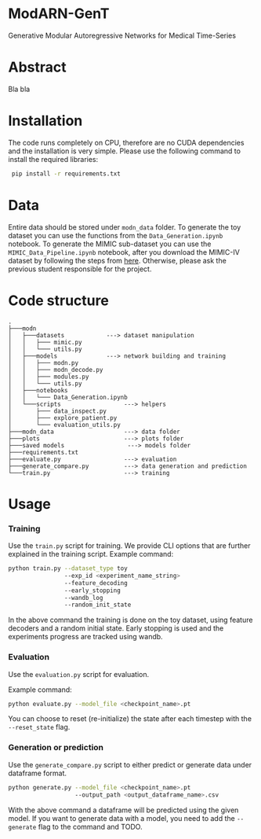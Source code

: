 # ModARN-GenT
Generative Modular Autoregressive Networks for Medical Time-Series

# Abstract
Bla bla 

# Installation
The code runs completely on CPU, therefore are no CUDA dependencies and the installation is very simple.
Please use the following command to install the required libraries:
```bash
 pip install -r requirements.txt
```

# Data
Entire data should be stored under `modn_data` folder. To generate the toy dataset you can use the functions from
the `Data_Generation.ipynb` notebook. To generate the MIMIC sub-dataset you can use the `MIMIC_Data_Pipeline.ipynb` notebook,
after you download the MIMIC-IV dataset by following the steps from [here](https://github.com/healthylaife/MIMIC-IV-Data-Pipeline#Steps-to-download-MIMIC-IV-dataset-for-the-pipeline).
Otherwise, please ask the previous student responsible for the project.

# Code structure
```
.
├───modn
│   ├───datasets            ---> dataset manipulation
│   │   ├─── mimic.py
│   │   └─── utils.py
│   ├───models              ---> network building and training
│   │   ├─── modn.py
│   │   ├─── modn_decode.py
│   │   ├─── modules.py
│   │   └─── utils.py
│   ├───notebooks                   
│   │   └─── Data_Generation.ipynb
│   └───scripts                  ---> helpers
│       ├─── data_inspect.py
│       ├─── explore_patient.py
│       └─── evaluation_utils.py
├───modn_data                    ---> data folder
├───plots                        ---> plots folder
├───saved models                  ---> models folder
├───requirements.txt                
├───evaluate.py                  ---> evaluation
├───generate_compare.py          ---> data generation and prediction
└───train.py                     ---> training
```

# Usage

### Training
Use the `train.py` script for training. We provide CLI options that are further explained in the training script.
Example command:
```bash
python train.py --dataset_type toy
                --exp_id <experiment_name_string>
                --feature_decoding
                --early_stopping
                --wandb_log
                --random_init_state
```
In the above command the training is done on the toy dataset, using feature decoders and a random initial state.
Early stopping is used and the experiments progress are tracked using wandb.

### Evaluation

Use the `evaluation.py` script for evaluation. 

Example command:
```bash
python evaluate.py --model_file <checkpoint_name>.pt
```
You can choose to reset (re-initialize) the state after each timestep with the `--reset_state` flag.

### Generation or prediction

Use the `generate_compare.py` script to either predict or generate data under dataframe format.

```bash
python generate.py --model_file <checkpoint_name>.pt
                   --output_path <output_dataframe_name>.csv
```
With the above command a dataframe will be predicted using the given model.
If you want to generate data with a model, you need to add the `--generate` flag to the command and TODO.
